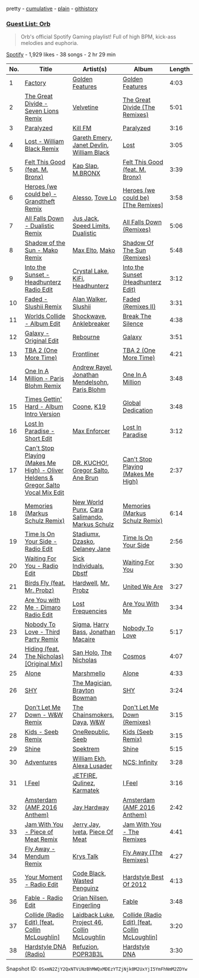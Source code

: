 pretty - [cumulative](/playlists/cumulative/2O0Nf9Mi5tM17PM7Ns6Fgu.md) - [plain](/playlists/plain/2O0Nf9Mi5tM17PM7Ns6Fgu) - [githistory](https://github.githistory.xyz/mackorone/spotify-playlist-archive/blob/main/playlists/plain/2O0Nf9Mi5tM17PM7Ns6Fgu)

### [Guest List: Orb](https://open.spotify.com/playlist/2O0Nf9Mi5tM17PM7Ns6Fgu)

> Orb's official Spotify Gaming playlist! Full of high BPM, kick\-ass melodies and euphoria.

[Spotify](https://open.spotify.com/user/spotify) - 1,929 likes - 38 songs - 2 hr 29 min

| No. | Title | Artist(s) | Album | Length |
|---|---|---|---|---|
| 1 | [Factory](https://open.spotify.com/track/4jLEVhTO5xD2GjidMqXOlS) | [Golden Features](https://open.spotify.com/artist/2SrWifjYv7b5tR8EzEmn1x) | [Golden Features](https://open.spotify.com/album/1ZuyuaB3hzsew72bxgCv5E) | 4:03 |
| 2 | [The Great Divide \- Seven Lions Remix](https://open.spotify.com/track/2A7Y6Q3EkKEz9Eq8ccMMPy) | [Velvetine](https://open.spotify.com/artist/192J7pIS4EJBx0U70kx40D) | [The Great Divide \(The Remixes\)](https://open.spotify.com/album/6yBzDGcZ1jgVqN7TS5kkhM) | 5:01 |
| 3 | [Paralyzed](https://open.spotify.com/track/6KFZx7giraICU4lLtxlKqD) | [Kill FM](https://open.spotify.com/artist/2iLgrmZulbzpjkTfh2Z3eZ) | [Paralyzed](https://open.spotify.com/album/7wbo71JMD5LmMvOTSCz7Js) | 3:16 |
| 4 | [Lost \- William Black Remix](https://open.spotify.com/track/7g2zJC8JmpZF2vcXjZOHOe) | [Gareth Emery](https://open.spotify.com/artist/0hprEC0nsWuQPSHag1O2Vi), [Janet Devlin](https://open.spotify.com/artist/2GDNbg4B7fHn1PqHlEdtd1), [William Black](https://open.spotify.com/artist/7d5SfGXKpgS3JK8BFIq59h) | [Lost](https://open.spotify.com/album/07jV2z9yjljsMr8aUQBzXl) | 3:05 |
| 5 | [Felt This Good \(feat\. M\. Bronx\)](https://open.spotify.com/track/4LVN2wlgFgLFGUaBlorB0N) | [Kap Slap](https://open.spotify.com/artist/1yRxS3CXYM7s6amlkEmozI), [M.BRONX](https://open.spotify.com/artist/3jbqK4VihAncvAJWgcidZG) | [Felt This Good \(feat\. M\. Bronx\)](https://open.spotify.com/album/7bXU3XjasLfdqTIQvsC1Md) | 3:39 |
| 6 | [Heroes \(we could be\) \- Grandtheft Remix](https://open.spotify.com/track/2X2nbPin5AMu13vCimT4o1) | [Alesso](https://open.spotify.com/artist/4AVFqumd2ogHFlRbKIjp1t), [Tove Lo](https://open.spotify.com/artist/4NHQUGzhtTLFvgF5SZesLK) | [Heroes \(we could be\) \[The Remixes\]](https://open.spotify.com/album/0rzWZZ3EYQBxfHyKK9o7Cz) | 3:58 |
| 7 | [All Falls Down \- Dualistic Remix](https://open.spotify.com/track/1GTR4DAQ8uTNivntonrPE9) | [Jus Jack](https://open.spotify.com/artist/3g9rdz7MPhIWHtMBAslYMa), [Speed Limits](https://open.spotify.com/artist/4JapLZYJwdeKZis3R7MOBo), [Dualistic](https://open.spotify.com/artist/5kVFEq0ZL9wPGx6nnJDcm8) | [All Falls Down \(Remixes\)](https://open.spotify.com/album/76JpBjVaP8DjQGQsiZAVC9) | 5:06 |
| 8 | [Shadow of the Sun \- Mako Remix](https://open.spotify.com/track/6wDPn9E6hYBsMiCNkE4Wuo) | [Max Elto](https://open.spotify.com/artist/3YvItMA9raEv1Im7sclgDK), [Mako](https://open.spotify.com/artist/0Ye4nfYAA91T1X56gnlXAA) | [Shadow Of The Sun \(Remixes\)](https://open.spotify.com/album/4WJgA3wjcTkow21JM3w3FK) | 5:48 |
| 9 | [Into the Sunset \- Headhunterz Radio Edit](https://open.spotify.com/track/56N2B8xeDutHrwEptOuedG) | [Crystal Lake](https://open.spotify.com/artist/5DzNxD4vwCDEIa20oEzB9l), [KiFi](https://open.spotify.com/artist/4C26PDH7q4oJazjcHlSekc), [Headhunterz](https://open.spotify.com/artist/6C0KWmCdqrLU2LzzWBPbOy) | [Into the Sunset \(Headhunterz Edit\)](https://open.spotify.com/album/4sMTZhAT1l2abjOAYYYjJ7) | 3:12 |
| 10 | [Faded \- Slushii Remix](https://open.spotify.com/track/1JcC5Zu7vrdMGDjJkw6Z3Q) | [Alan Walker](https://open.spotify.com/artist/7vk5e3vY1uw9plTHJAMwjN), [Slushii](https://open.spotify.com/artist/41rVuRHYAiH7ltBTHVR9We) | [Faded \(Remixes II\)](https://open.spotify.com/album/6vPSjhWoUlPsePrGJMO8X3) | 3:31 |
| 11 | [Worlds Collide \- Album Edit](https://open.spotify.com/track/6sjZtfAZn5GcUf0mrCTk0h) | [Shockwave](https://open.spotify.com/artist/0fxz1p44vvxBpDA4yK99Nl), [Anklebreaker](https://open.spotify.com/artist/33SlSV9Phemrs59SmjA2QC) | [Break The Silence](https://open.spotify.com/album/7lZDa90DLBJMVGQmdK2DDP) | 4:38 |
| 12 | [Galaxy \- Original Edit](https://open.spotify.com/track/00xpBArBCoGR7PEyyyuhwt) | [Rebourne](https://open.spotify.com/artist/7ikySCCJo3shAEZsoKEtVK) | [Galaxy](https://open.spotify.com/album/0CEYUYuey8pXMngbNliDDB) | 3:51 |
| 13 | [TBA 2 \(One More Time\)](https://open.spotify.com/track/0TzTVwap1OZh6LbI0EYGmz) | [Frontliner](https://open.spotify.com/artist/7momuad2Twkv5O7MY3dODa) | [TBA 2 \(One More Time\)](https://open.spotify.com/album/3NPJYI9uSM6UFGHfnlH3WQ) | 4:21 |
| 14 | [One In A Million \- Paris Blohm Remix](https://open.spotify.com/track/1G9p6mKSPJeYwcxZzsdJ30) | [Andrew Rayel](https://open.spotify.com/artist/1UtBjqMZBAmqIPlDrKu7Tr), [Jonathan Mendelsohn](https://open.spotify.com/artist/5d1oOpLkM76Tgr2zWMTYkm), [Paris Blohm](https://open.spotify.com/artist/5lXf3xjcLx6BmYMY6TvczJ) | [One In A Million](https://open.spotify.com/album/0JaRvf9xPoLHbxxjicgayW) | 3:48 |
| 15 | [Times Gettin' Hard \- Album Intro Version](https://open.spotify.com/track/54AP6Ln6soNHgGb8R8es1C) | [Coone](https://open.spotify.com/artist/1Wt63OMKtv6v2ivHuQLm2C), [K19](https://open.spotify.com/artist/6rl2sxsM5FYbg9j0hCQrDr) | [Global Dedication](https://open.spotify.com/album/67pDgq4Um3M0wyVg7T4UCk) | 3:48 |
| 16 | [Lost In Paradise \- Short Edit](https://open.spotify.com/track/37kk2Dq4AGiU4dPHcNe5eJ) | [Max Enforcer](https://open.spotify.com/artist/18PNlguj4UWXG46wBu567s) | [Lost In Paradise](https://open.spotify.com/album/76loq8KP7gyBcwboKVv7Wv) | 3:12 |
| 17 | [Can't Stop Playing \(Makes Me High\) \- Oliver Heldens & Gregor Salto Vocal Mix Edit](https://open.spotify.com/track/0GcC4Wz93dRVsuiydbDObO) | [DR\. KUCHO!](https://open.spotify.com/artist/263Gr9lGWR6ScnRGjxa3Ad), [Gregor Salto](https://open.spotify.com/artist/0l59CBSPDfKBXlyHya0pew), [Ane Brun](https://open.spotify.com/artist/2L3kwZFd16zjHz9a5kEPAm) | [Can't Stop Playing \(Makes Me High\)](https://open.spotify.com/album/3TTiizRWBKQR88pvNDQ6SU) | 2:37 |
| 18 | [Memories \(Markus Schulz Remix\)](https://open.spotify.com/track/6R4c9KUUlb16SaanafvX4n) | [New World Punx](https://open.spotify.com/artist/3q1L1RSYyJ61npcxAIZDlm), [Cara Salimando](https://open.spotify.com/artist/3x4KGKJgPLDPzLnx30KONv), [Markus Schulz](https://open.spotify.com/artist/6OO0PboZcIWUWL7j2IyeoL) | [Memories \(Markus Schulz Remix\)](https://open.spotify.com/album/6RMpBx0WpJoBY38mCbp7oT) | 6:14 |
| 19 | [Time Is On Your Side \- Radio Edit](https://open.spotify.com/track/01J6iy59nDgDoEd0nhqgcu) | [Stadiumx](https://open.spotify.com/artist/0DRf6JJDQnRnz0Yp209CmH), [Dzasko](https://open.spotify.com/artist/2nBYkTeSTO2e4B6m3HBEAi), [Delaney Jane](https://open.spotify.com/artist/3fuxStOqQv8TiytHeuGiE8) | [Time Is On Your Side](https://open.spotify.com/album/5Jp5SxdlZ0nyFtj1YEms0p) | 2:56 |
| 20 | [Waiting For You \- Radio Edit](https://open.spotify.com/track/3b4edUiGtIAVcy4Fpo03nD) | [Sick Individuals](https://open.spotify.com/artist/0XqFDQJjqW5PfhfBCb53LR), [Dbstf](https://open.spotify.com/artist/1Idp9q1i8l6kfJsTMPOqr7) | [Waiting For You](https://open.spotify.com/album/6KceoMxVV900224QNoCxAZ) | 3:30 |
| 21 | [Birds Fly \(feat\. Mr\. Probz\)](https://open.spotify.com/track/2xScjew1nGldhk7eM2qsCv) | [Hardwell](https://open.spotify.com/artist/6BrvowZBreEkXzJQMpL174), [Mr\. Probz](https://open.spotify.com/artist/33W1pnW9zScZtYTnAoWnOT) | [United We Are](https://open.spotify.com/album/0nPyJm67LIEB1VfPLFvBnS) | 3:27 |
| 22 | [Are You with Me \- Dimaro Radio Edit](https://open.spotify.com/track/2UN6a0lRIU0g1zfLQ0rp6p) | [Lost Frequencies](https://open.spotify.com/artist/7f5Zgnp2spUuuzKplmRkt7) | [Are You With Me](https://open.spotify.com/album/6y1xiwzosbc6lKBQa6amjD) | 3:34 |
| 23 | [Nobody To Love \- Third Party Remix](https://open.spotify.com/track/1dgJG0sCbEYhaOhbYyoJfu) | [Sigma](https://open.spotify.com/artist/01pKrlgPJhm5dB4lneYAqS), [Harry Bass](https://open.spotify.com/artist/2kgohwAcSrch649ObJ0C0G), [Jonathan Macaire](https://open.spotify.com/artist/3wKCug5PHAHIWu7WLO2lG4) | [Nobody To Love](https://open.spotify.com/album/7ItYzkNCnphGPDjmzu3uUV) | 5:17 |
| 24 | [Hiding \(feat\. The Nicholas\) \[Original Mix\]](https://open.spotify.com/track/6nseSOaIbhkgr3jEZl1QYm) | [San Holo](https://open.spotify.com/artist/0jNDKefhfSbLR9sFvcPLHo), [The Nicholas](https://open.spotify.com/artist/2HOeKK6JSrvz00FoQk0biZ) | [Cosmos](https://open.spotify.com/album/673PlTrBYZXHvvwrjqLgVo) | 4:07 |
| 25 | [Alone](https://open.spotify.com/track/12mGwph2YzDIlChtq3EdXP) | [Marshmello](https://open.spotify.com/artist/64KEffDW9EtZ1y2vBYgq8T) | [Alone](https://open.spotify.com/album/2v4Crisjd4sT782Jvn7ISC) | 4:33 |
| 26 | [SHY](https://open.spotify.com/track/3bqzUDyN8wTCmdyzg6OlF3) | [The Magician](https://open.spotify.com/artist/4WUGQykLBGFfsl0Qjl6TDM), [Brayton Bowman](https://open.spotify.com/artist/2PLMuRIKJKvwg3rOGr2MuK) | [SHY](https://open.spotify.com/album/7etyFcNbNbz9IIwoSTfsRb) | 3:24 |
| 27 | [Don't Let Me Down \- W&W Remix](https://open.spotify.com/track/0sNu1RdkrTUg7qmyOZYLgw) | [The Chainsmokers](https://open.spotify.com/artist/69GGBxA162lTqCwzJG5jLp), [Daya](https://open.spotify.com/artist/6Dd3NScHWwnW6obMFbl1BH), [W&W](https://open.spotify.com/artist/2rTo8KIkBTFjQS7VvaKYQ4) | [Don't Let Me Down \(Remixes\)](https://open.spotify.com/album/2qczZTZpha2aJyvZuXAoRT) | 3:15 |
| 28 | [Kids \- Seeb Remix](https://open.spotify.com/track/1F9ATzR6eLrTXHxjTVKF6K) | [OneRepublic](https://open.spotify.com/artist/5Pwc4xIPtQLFEnJriah9YJ), [Seeb](https://open.spotify.com/artist/5iNrZmtVMtYev5M9yoWpEq) | [Kids \(Seeb Remix\)](https://open.spotify.com/album/6yiV6zJIZluf7009byalnp) | 3:15 |
| 29 | [Shine](https://open.spotify.com/track/0bEieeFbVqwFLWa2XpJseK) | [Spektrem](https://open.spotify.com/artist/1bNEG4iSClCqQRyZgho3YV) | [Shine](https://open.spotify.com/album/7dYD9BBXsd92Uz6omkYg8u) | 5:15 |
| 30 | [Adventures](https://open.spotify.com/track/3ttQt5OV4PVGgTVuBvGO7X) | [William Ekh](https://open.spotify.com/artist/6x7bUJClyCWf3C6bhbDn02), [Alexa Lusader](https://open.spotify.com/artist/52qqgwRzHxEPXuefNxc8Xx) | [NCS: Infinity](https://open.spotify.com/album/499J8bIsEnU7DSrosFDJJg) | 3:28 |
| 31 | [I Feel](https://open.spotify.com/track/0xEAtUiTBYiHP4CnQgwSR0) | [JETFIRE](https://open.spotify.com/artist/1flYnVP7znbiEcL0ELwwTt), [Qulinez](https://open.spotify.com/artist/6d7AYr4nvqHPhfPaDLLeRU), [Karmatek](https://open.spotify.com/artist/1SndrJTbY5myuYScRRtO1t) | [I Feel](https://open.spotify.com/album/3h9qPcbJWJ6sCS0rAcDsWP) | 3:16 |
| 32 | [Amsterdam \(AMF 2016 Anthem\)](https://open.spotify.com/track/3yzJxgqXvOQv77bsRe6aLu) | [Jay Hardway](https://open.spotify.com/artist/12SPNXi0aDpFt0rMVbmLrr) | [Amsterdam \(AMF 2016 Anthem\)](https://open.spotify.com/album/2zwVvQlEgWQ4T0hbYLFBCT) | 2:42 |
| 33 | [Jam With You \- Piece of Meat Remix](https://open.spotify.com/track/5pUKiT2ZDx4FAAVtqHFiav) | [Jerry Jay](https://open.spotify.com/artist/4A0bcHj4B3sOnQmEg0BWC6), [Iveta](https://open.spotify.com/artist/1xONSjMeyaWWL1S26IRoKg), [Piece Of Meat](https://open.spotify.com/artist/76ppr2GnqTIgTRBENX8V59) | [Jam With You \- The Remixes](https://open.spotify.com/album/1IVYuZDi4FEHhzgqPOY1ps) | 4:41 |
| 34 | [Fly Away \- Mendum Remix](https://open.spotify.com/track/4VObUur1cSVBfQOi2md72G) | [Krys Talk](https://open.spotify.com/artist/0tYGnHRTeprXBN0KzYeqXH) | [Fly Away \(The Remixes\)](https://open.spotify.com/album/61oKEu9QapYbYpHt15mrv5) | 4:27 |
| 35 | [Your Moment \- Radio Edit](https://open.spotify.com/track/0W9QQYmmJLchb5saBrIXUs) | [Code Black](https://open.spotify.com/artist/0I5is4tdxHhT3Ft2EzPjlB), [Wasted Penguinz](https://open.spotify.com/artist/1Ok5WQlGEnuFOiUlpCKcVT) | [Hardstyle Best Of 2012](https://open.spotify.com/album/5hGKNBwyOHE7xmCUmROeTl) | 4:13 |
| 36 | [Fable \- Radio Edit](https://open.spotify.com/track/4hJZAiIwNfnelFHKBSk6Oj) | [Orjan Nilsen](https://open.spotify.com/artist/1YuNQvsvOsMBm0ahbxB8qM), [Fingerling](https://open.spotify.com/artist/4JPrXenZscJlZat97hfBW2) | [Fable](https://open.spotify.com/album/5kut0LkUU82C74la60XDVl) | 3:48 |
| 37 | [Collide \(Radio Edit\) \[feat\. Collin McLoughlin\]](https://open.spotify.com/track/4XEM2IBeOp1W0USZXi2SGC) | [Laidback Luke](https://open.spotify.com/artist/53cQZtWDwDJwVCNZlfJ6Qk), [Project 46](https://open.spotify.com/artist/2RhRT6DNOVoDTfS0rG31pZ), [Collin McLoughlin](https://open.spotify.com/artist/6oKeE1UH8FizqNPScqM1NE) | [Collide \(Radio Edit\) \[feat\. Collin McLoughlin\]](https://open.spotify.com/album/1lXdfvoyysWxx7rC0ewwmX) | 3:20 |
| 38 | [Hardstyle DNA \(Radio\)](https://open.spotify.com/track/3HRcrLUkUGcWJ3uvz1hIQt) | [Refuzion](https://open.spotify.com/artist/1BpCQRsYuiRg1TXKR2SQe1), [POPR3B3L](https://open.spotify.com/artist/7FrGpBVLTMWtxSdpHA1al0) | [Hardstyle DNA](https://open.spotify.com/album/5LGovBw3X4qAbtfiBvKpnd) | 3:30 |

Snapshot ID: `OSxmN2ZjY2QxNTViNzBhMWQxMDEzYTZjNjk0M2UxYjI5YmFhNmM2ZDYw`
